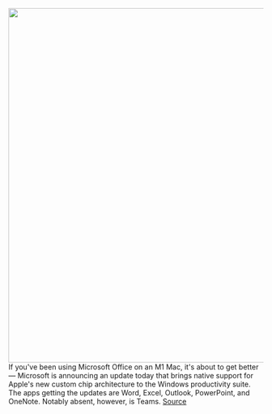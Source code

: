 <img src='https://cdn.vox-cdn.com/thumbor/WXrnIOarF7AmYhnN57tCSI-I7sQ=/0x0:2040x1360/1200x800/filters:focal(857x517:1183x843)/cdn.vox-cdn.com/uploads/chorus_image/image/68517275/vpavic_4291_20201113_0380.0.0.jpg' width='700px' /><br/>
If you've been using Microsoft Office on an M1 Mac, it's about to get better — Microsoft is announcing an update today that brings native support for Apple's new custom chip architecture to the Windows productivity suite. The apps getting the updates are Word, Excel, Outlook, PowerPoint, and OneNote. Notably absent, however, is Teams.
<a href='https://www.theverge.com/2020/12/15/22176548/microsoft-office-native-m1-apps-apple-silicon-support'> Source <a/>